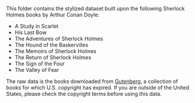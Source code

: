 This folder contains the stylized dataset built upon the following Sherlock Holmes books by Arthur Conan Doyle: 
* A Study in Scarlet
* His Last Bow
* The Adventures of Sherlock Holmes
* The Hound of the Baskervilles
* The Memoirs of Sherlock Holmes
* The Return of Sherlock Holmes
* The Sign of the Four
* The Valley of Fear

The raw data is the books downloaded from [Gutenberg](https://www.gutenberg.org/wiki/Main_Page), a collection of books for which U.S. copyright has expired. If you are outside of the United States, please check the copyright terms before using this data.
